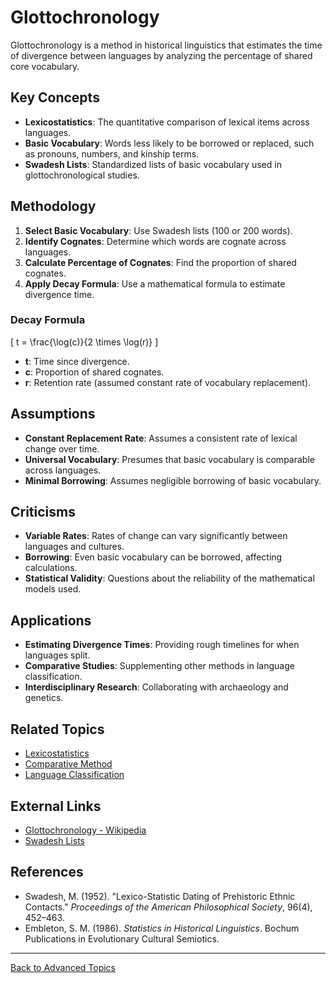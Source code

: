 # Glottochronology

Glottochronology is a method in historical linguistics that estimates the time of divergence between languages by analyzing the percentage of shared core vocabulary.

## Key Concepts

- **Lexicostatistics**: The quantitative comparison of lexical items across languages.
- **Basic Vocabulary**: Words less likely to be borrowed or replaced, such as pronouns, numbers, and kinship terms.
- **Swadesh Lists**: Standardized lists of basic vocabulary used in glottochronological studies.

## Methodology

1. **Select Basic Vocabulary**: Use Swadesh lists (100 or 200 words).
2. **Identify Cognates**: Determine which words are cognate across languages.
3. **Calculate Percentage of Cognates**: Find the proportion of shared cognates.
4. **Apply Decay Formula**: Use a mathematical formula to estimate divergence time.

### Decay Formula

\[ t = \frac{\log(c)}{2 \times \log(r)} \]

- **t**: Time since divergence.
- **c**: Proportion of shared cognates.
- **r**: Retention rate (assumed constant rate of vocabulary replacement).

## Assumptions

- **Constant Replacement Rate**: Assumes a consistent rate of lexical change over time.
- **Universal Vocabulary**: Presumes that basic vocabulary is comparable across languages.
- **Minimal Borrowing**: Assumes negligible borrowing of basic vocabulary.

## Criticisms

- **Variable Rates**: Rates of change can vary significantly between languages and cultures.
- **Borrowing**: Even basic vocabulary can be borrowed, affecting calculations.
- **Statistical Validity**: Questions about the reliability of the mathematical models used.

## Applications

- **Estimating Divergence Times**: Providing rough timelines for when languages split.
- **Comparative Studies**: Supplementing other methods in language classification.
- **Interdisciplinary Research**: Collaborating with archaeology and genetics.

## Related Topics

- [Lexicostatistics](https://en.wikipedia.org/wiki/Lexicostatistics)
- [Comparative Method](../Comparative-Method.md)
- [Language Classification](../Language-Classification.md)

## External Links

- [Glottochronology - Wikipedia](https://en.wikipedia.org/wiki/Glottochronology)
- [Swadesh Lists](https://en.wiktionary.org/wiki/Appendix:Swadesh_lists)

## References

- Swadesh, M. (1952). "Lexico-Statistic Dating of Prehistoric Ethnic Contacts." *Proceedings of the American Philosophical Society*, 96(4), 452–463.
- Embleton, S. M. (1986). *Statistics in Historical Linguistics*. Bochum Publications in Evolutionary Cultural Semiotics.

---

[Back to Advanced Topics](README.md)

